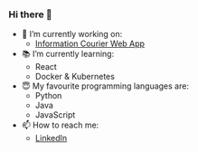 ### Hi there 👋

<!--
**natkramarz/natkramarz** is a ✨ _special_ ✨ repository because its `README.md` (this file) appears on your GitHub profile.
-->


- 🔭 I’m currently working on:
  - [Information Courier Web App](https://github.com/natkramarz/kurier-informacyjny) 
- :books: I’m currently learning: 
  - React 
  - Docker & Kubernetes 
- :innocent: My favourite programming languages are: 
  - Python 
  - Java
  - JavaScript   
- 📫 How to reach me: 
  - [LinkedIn](https://www.linkedin.com/in/natkramarz/?locale=en_US) 
